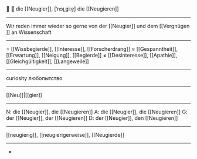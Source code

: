 🧐 🔴 die [[Neugier]], [ˈnɔɪ̯ˌɡiːɐ̯]
die [[Neugieren]]

---
Wir reden immer wieder so gerne von der [[Neugier]] und dem [[Vergnügen]] an Wissenschaft

---
= [[Wissbegierde]], [[Interesse]], [[Forscherdrang]]
≈ [[Gespanntheit]], [[Erwartung]], [[Neigung]], [[Begierde]]
≠ [[Desinteresse]], [[Apathie]], [[Gleichgültigkeit]], [[Langeweile]]

---
curiosity
любопытство

---
[[Neu]]|[[gier]]

---
N: die [[Neugier]], die [[Neugieren]]
A: die [[Neugier]], die [[Neugieren]]
G: der [[Neugier]], der [[Neugieren]]
D: der [[Neugier]], den [[Neugieren]]

---
[[neugierig]], [[neugierigerweise]], [[Neugierde]]


---
-
